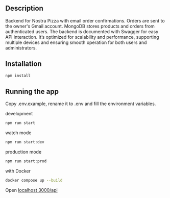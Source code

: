 ## Description

Backend for Nostra Pizza with email order confirmations. Orders are sent to the owner's Gmail account. MongoDB stores products and orders from authenticated users. The backend is documented with Swagger for easy API interaction. It’s optimized for scalability and performance, supporting multiple devices and ensuring smooth operation for both users and administrators.

## Installation

```bash
npm install
```

## Running the app

Copy .env.example, rename it to .env and fill the environment variables.

development

```bash
npm run start
```

watch mode

```bash
npm run start:dev
```

production mode

```bash
npm run start:prod
```

with Docker

```bash
docker compose up --build
```

Open [localhost 3000/api](http://localhost:3000/api)
